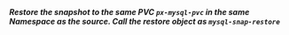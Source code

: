 </br>

##### Restore the snapshot to the same PVC `px-mysql-pvc` in the same Namespace as the source. Call the restore object as `mysql-snap-restore`
